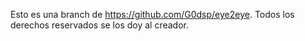 Esto es una branch de https://github.com/G0dsp/eye2eye. Todos los derechos reservados se los doy al creador.
